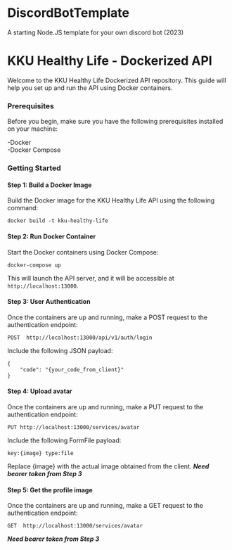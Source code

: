 # DiscordBotTemplate
A starting Node.JS template for your own discord bot (2023)




# KKU Healthy Life - Dockerized API 
Welcome to the KKU Healthy Life Dockerized API repository. This guide will help you set up and run the API using Docker containers.

### Prerequisites
Before you begin, make sure you have the following prerequisites installed on your machine:

-Docker \
-Docker Compose

### Getting Started 
#### Step 1: Build a Docker Image
Build the Docker image for the KKU Healthy Life API using the following command:
```
docker build -t kku-healthy-life
```
#### Step 2: Run Docker Container 
Start the Docker containers using Docker Compose:
```
docker-compose up
```

This will launch the API server, and it will be accessible at `http://localhost:13000`.

#### Step 3: User Authentication 
Once the containers are up and running, make a POST request to the authentication endpoint:
``` 
POST  http://localhost:13000/api/v1/auth/login
```

Include the following JSON payload:
```
{
	"code": "{your_code_from_client}"
}
```


#### Step 4: Upload avatar
Once the containers are up and running, make a PUT request to the authentication endpoint: 
```
PUT http://localhost:13000/services/avatar 
```
Include the following FormFile payload:
```
key:{image} type:file
```
Replace {image} with the actual image obtained from the client. 
***Need bearer token from Step 3***

#### Step 5: Get the profile image
Once the containers are up and running, make a GET request to the authentication endpoint: 
```
GET  http://localhost:13000/services/avatar 
```
***Need bearer token from Step 3***
